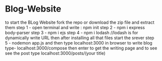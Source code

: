 # Blog-Website
to start the BLog Website fork the repo or download the zip file and extract them
step 1 - open terminal and write : npm init
step 2 - npm i express body-parser
step 3 - npm i ejs
step 4 - npm i lodash   //lodash is for dynamically write URL
then after installing all that files start the srever
step 5 - nodemon app.js
and then type localhost:3000 in browser
to write blog type- localhost:3000/compose then enter to get the writing page
and to see see the post type localhost:3000/posts/(your title)
